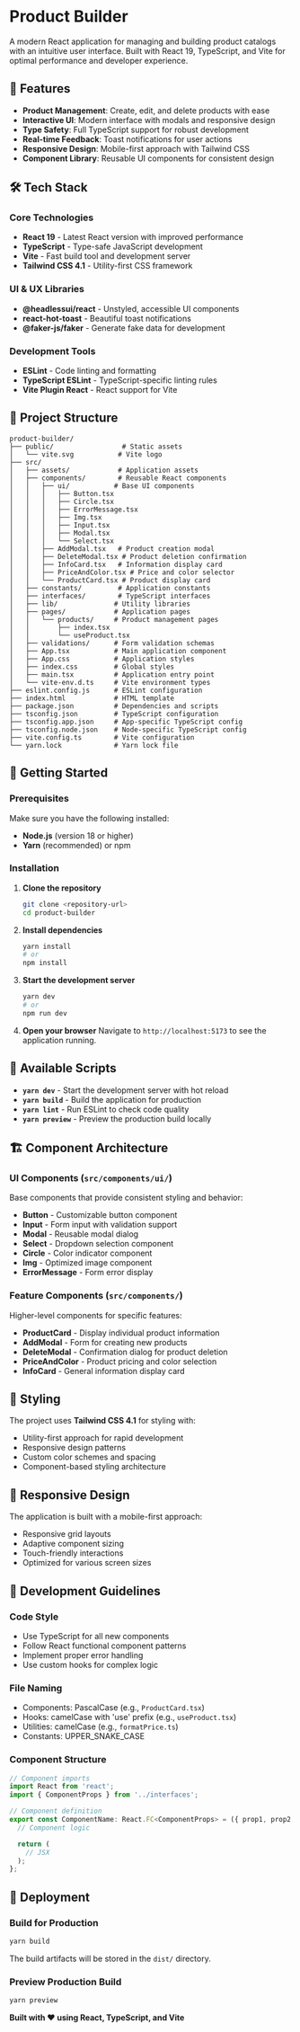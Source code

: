 # Product Builder

A modern React application for managing and building product catalogs with an intuitive user interface. Built with React 19, TypeScript, and Vite for optimal performance and developer experience.

## 🚀 Features

- **Product Management**: Create, edit, and delete products with ease
- **Interactive UI**: Modern interface with modals and responsive design
- **Type Safety**: Full TypeScript support for robust development
- **Real-time Feedback**: Toast notifications for user actions
- **Responsive Design**: Mobile-first approach with Tailwind CSS
- **Component Library**: Reusable UI components for consistent design

## 🛠️ Tech Stack

### Core Technologies

- **React 19** - Latest React version with improved performance
- **TypeScript** - Type-safe JavaScript development
- **Vite** - Fast build tool and development server
- **Tailwind CSS 4.1** - Utility-first CSS framework

### UI & UX Libraries

- **@headlessui/react** - Unstyled, accessible UI components
- **react-hot-toast** - Beautiful toast notifications
- **@faker-js/faker** - Generate fake data for development

### Development Tools

- **ESLint** - Code linting and formatting
- **TypeScript ESLint** - TypeScript-specific linting rules
- **Vite Plugin React** - React support for Vite

## 📁 Project Structure

```
product-builder/
├── public/                 # Static assets
│   └── vite.svg           # Vite logo
├── src/
│   ├── assets/            # Application assets
│   ├── components/        # Reusable React components
│   │   ├── ui/           # Base UI components
│   │   │   ├── Button.tsx
│   │   │   ├── Circle.tsx
│   │   │   ├── ErrorMessage.tsx
│   │   │   ├── Img.tsx
│   │   │   ├── Input.tsx
│   │   │   ├── Modal.tsx
│   │   │   └── Select.tsx
│   │   ├── AddModal.tsx   # Product creation modal
│   │   ├── DeleteModal.tsx # Product deletion confirmation
│   │   ├── InfoCard.tsx   # Information display card
│   │   ├── PriceAndColor.tsx # Price and color selector
│   │   └── ProductCard.tsx # Product display card
│   ├── constants/         # Application constants
│   ├── interfaces/        # TypeScript interfaces
│   ├── lib/              # Utility libraries
│   ├── pages/            # Application pages
│   │   └── products/     # Product management pages
│   │       ├── index.tsx
│   │       └── useProduct.tsx
│   ├── validations/      # Form validation schemas
│   ├── App.tsx           # Main application component
│   ├── App.css           # Application styles
│   ├── index.css         # Global styles
│   ├── main.tsx          # Application entry point
│   └── vite-env.d.ts     # Vite environment types
├── eslint.config.js      # ESLint configuration
├── index.html            # HTML template
├── package.json          # Dependencies and scripts
├── tsconfig.json         # TypeScript configuration
├── tsconfig.app.json     # App-specific TypeScript config
├── tsconfig.node.json    # Node-specific TypeScript config
├── vite.config.ts        # Vite configuration
└── yarn.lock             # Yarn lock file
```

## 🚦 Getting Started

### Prerequisites

Make sure you have the following installed:

- **Node.js** (version 18 or higher)
- **Yarn** (recommended) or npm

### Installation

1. **Clone the repository**

   ```bash
   git clone <repository-url>
   cd product-builder
   ```

2. **Install dependencies**

   ```bash
   yarn install
   # or
   npm install
   ```

3. **Start the development server**

   ```bash
   yarn dev
   # or
   npm run dev
   ```

4. **Open your browser**
   Navigate to `http://localhost:5173` to see the application running.

## 📜 Available Scripts

- **`yarn dev`** - Start the development server with hot reload
- **`yarn build`** - Build the application for production
- **`yarn lint`** - Run ESLint to check code quality
- **`yarn preview`** - Preview the production build locally

## 🏗️ Component Architecture

### UI Components (`src/components/ui/`)

Base components that provide consistent styling and behavior:

- **Button** - Customizable button component
- **Input** - Form input with validation support
- **Modal** - Reusable modal dialog
- **Select** - Dropdown selection component
- **Circle** - Color indicator component
- **Img** - Optimized image component
- **ErrorMessage** - Form error display

### Feature Components (`src/components/`)

Higher-level components for specific features:

- **ProductCard** - Display individual product information
- **AddModal** - Form for creating new products
- **DeleteModal** - Confirmation dialog for product deletion
- **PriceAndColor** - Product pricing and color selection
- **InfoCard** - General information display card

## 🎨 Styling

The project uses **Tailwind CSS 4.1** for styling with:

- Utility-first approach for rapid development
- Responsive design patterns
- Custom color schemes and spacing
- Component-based styling architecture

## 📱 Responsive Design

The application is built with a mobile-first approach:

- Responsive grid layouts
- Adaptive component sizing
- Touch-friendly interactions
- Optimized for various screen sizes

## 🔧 Development Guidelines

### Code Style

- Use TypeScript for all new components
- Follow React functional component patterns
- Implement proper error handling
- Use custom hooks for complex logic

### File Naming

- Components: PascalCase (e.g., `ProductCard.tsx`)
- Hooks: camelCase with 'use' prefix (e.g., `useProduct.tsx`)
- Utilities: camelCase (e.g., `formatPrice.ts`)
- Constants: UPPER_SNAKE_CASE

### Component Structure

```typescript
// Component imports
import React from 'react';
import { ComponentProps } from '../interfaces';

// Component definition
export const ComponentName: React.FC<ComponentProps> = ({ prop1, prop2 }) => {
  // Component logic

  return (
    // JSX
  );
};
```

## 🚀 Deployment

### Build for Production

```bash
yarn build
```

The build artifacts will be stored in the `dist/` directory.

### Preview Production Build

```bash
yarn preview
```

**Built with ❤️ using React, TypeScript, and Vite**
